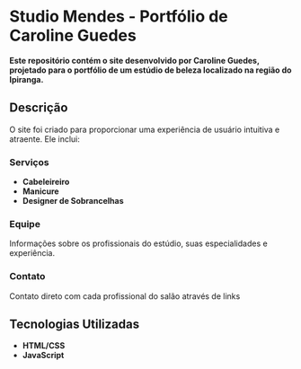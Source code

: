 # Studio Mendes - Portfólio de Caroline Guedes

**Este repositório contém o site desenvolvido por Caroline Guedes, projetado para o portfólio de um estúdio de beleza localizado na região do Ipiranga.**

## Descrição

O site foi criado para proporcionar uma experiência de usuário intuitiva e atraente. Ele inclui:

### **Serviços**

- **Cabeleireiro**
- **Manicure**
- **Designer de Sobrancelhas**

### **Equipe**

Informações sobre os profissionais do estúdio, suas especialidades e experiência.

### **Contato**

Contato direto com cada profissional do salão através de links

## Tecnologias Utilizadas

- **HTML/CSS**
- **JavaScript**

